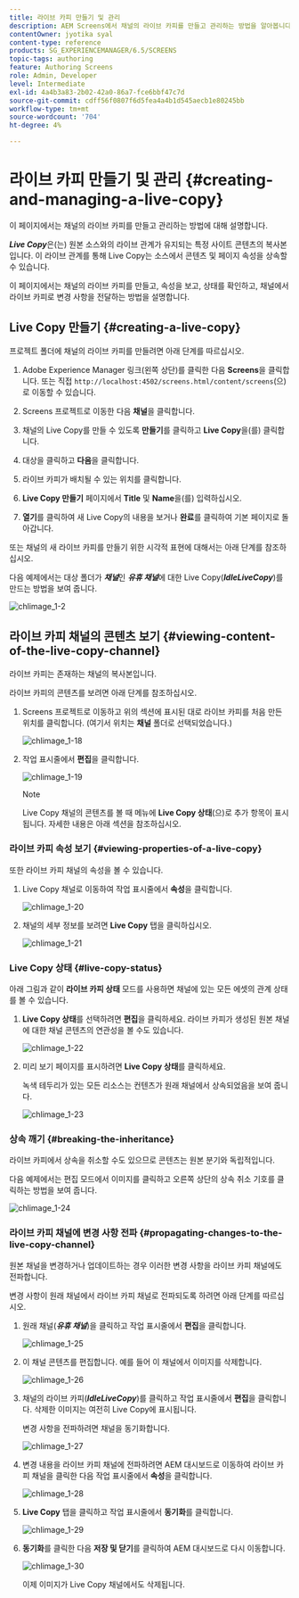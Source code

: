 ```yaml
---
title: 라이브 카피 만들기 및 관리
description: AEM Screens에서 채널의 라이브 카피를 만들고 관리하는 방법을 알아봅니다.
contentOwner: jyotika syal
content-type: reference
products: SG_EXPERIENCEMANAGER/6.5/SCREENS
topic-tags: authoring
feature: Authoring Screens
role: Admin, Developer
level: Intermediate
exl-id: 4a4b3a83-2b02-42a0-86a7-fce6bbf47c7d
source-git-commit: cdff56f0807f6d5fea4a4b1d545aecb1e80245bb
workflow-type: tm+mt
source-wordcount: '704'
ht-degree: 4%

---
```


# 라이브 카피 만들기 및 관리 {#creating-and-managing-a-live-copy}

이 페이지에서는 채널의 라이브 카피를 만들고 관리하는 방법에 대해 설명합니다.

***Live Copy***&#x200B;은(는) 원본 소스와의 라이브 관계가 유지되는 특정 사이트 콘텐츠의 복사본입니다. 이 라이브 관계를 통해 Live Copy는 소스에서 콘텐츠 및 페이지 속성을 상속할 수 있습니다.

이 페이지에서는 채널의 라이브 카피를 만들고, 속성을 보고, 상태를 확인하고, 채널에서 라이브 카피로 변경 사항을 전달하는 방법을 설명합니다.


## Live Copy 만들기 {#creating-a-live-copy}

프로젝트 폴더에 채널의 라이브 카피를 만들려면 아래 단계를 따르십시오.

1. Adobe Experience Manager 링크(왼쪽 상단)를 클릭한 다음 **Screens**&#x200B;을 클릭합니다. 또는 직접 `http://localhost:4502/screens.html/content/screens`(으)로 이동할 수 있습니다.

1. Screens 프로젝트로 이동한 다음 **채널**&#x200B;을 클릭합니다.
1. 채널의 Live Copy를 만들 수 있도록 **만들기**&#x200B;를 클릭하고 **Live Copy**&#x200B;을(를) 클릭합니다.
1. 대상을 클릭하고 **다음**&#x200B;을 클릭합니다.
1. 라이브 카피가 배치될 수 있는 위치를 클릭합니다.
1. **Live Copy 만들기** 페이지에서 **Title** 및 **Name**&#x200B;을(를) 입력하십시오.

1. **열기**&#x200B;를 클릭하여 새 Live Copy의 내용을 보거나 **완료**&#x200B;를 클릭하여 기본 페이지로 돌아갑니다.

또는 채널의 새 라이브 카피를 만들기 위한 시각적 표현에 대해서는 아래 단계를 참조하십시오.

다음 예제에서는 대상 폴더가 ***채널***&#x200B;인 ***유휴 채널***&#x200B;에 대한 Live Copy(***IdleLiveCopy***)를 만드는 방법을 보여 줍니다.

![chlimage_1-2](assets/chlimage_1-2.gif)

## 라이브 카피 채널의 콘텐츠 보기 {#viewing-content-of-the-live-copy-channel}

라이브 카피는 존재하는 채널의 복사본입니다.

라이브 카피의 콘텐츠를 보려면 아래 단계를 참조하십시오.

1. Screens 프로젝트로 이동하고 위의 섹션에 표시된 대로 라이브 카피를 처음 만든 위치를 클릭합니다. (여기서 위치는 **채널** 폴더로 선택되었습니다.)

   ![chlimage_1-18](assets/chlimage_1-18.png)

1. 작업 표시줄에서 **편집**&#x200B;을 클릭합니다.

   ![chlimage_1-19](assets/chlimage_1-19.png)

   >[!NOTE]
   >
   >Live Copy 채널의 콘텐츠를 볼 때 메뉴에 **Live Copy 상태**(으)로 추가 항목이 표시됩니다. 자세한 내용은 아래 섹션을 참조하십시오.

### 라이브 카피 속성 보기 {#viewing-properties-of-a-live-copy}

또한 라이브 카피 채널의 속성을 볼 수 있습니다.

1. Live Copy 채널로 이동하여 작업 표시줄에서 **속성**&#x200B;을 클릭합니다.

   ![chlimage_1-20](assets/chlimage_1-20.png)

1. 채널의 세부 정보를 보려면 **Live Copy** 탭을 클릭하십시오.

   ![chlimage_1-21](assets/chlimage_1-21.png)

### Live Copy 상태 {#live-copy-status}

아래 그림과 같이 **라이브 카피 상태** 모드를 사용하면 채널에 있는 모든 에셋의 관계 상태를 볼 수 있습니다.

1. **Live Copy 상태**&#x200B;를 선택하려면 **편집**&#x200B;을 클릭하세요. 라이브 카피가 생성된 원본 채널에 대한 채널 콘텐츠의 연관성을 볼 수도 있습니다.

   ![chlimage_1-22](assets/chlimage_1-22.png)

1. 미리 보기 페이지를 표시하려면 **Live Copy 상태**&#x200B;를 클릭하세요.

   녹색 테두리가 있는 모든 리소스는 컨텐츠가 원래 채널에서 상속되었음을 보여 줍니다.

   ![chlimage_1-23](assets/chlimage_1-23.png)

### 상속 깨기 {#breaking-the-inheritance}

라이브 카피에서 상속을 취소할 수도 있으므로 콘텐츠는 원본 분기와 독립적입니다.

다음 예제에서는 편집 모드에서 이미지를 클릭하고 오른쪽 상단의 상속 취소 기호를 클릭하는 방법을 보여 줍니다.

![chlimage_1-24](assets/chlimage_1-24.png)

### 라이브 카피 채널에 변경 사항 전파 {#propagating-changes-to-the-live-copy-channel}

원본 채널을 변경하거나 업데이트하는 경우 이러한 변경 사항을 라이브 카피 채널에도 전파합니다.

변경 사항이 원래 채널에서 라이브 카피 채널로 전파되도록 하려면 아래 단계를 따르십시오.

1. 원래 채널(***유휴 채널***)을 클릭하고 작업 표시줄에서 **편집**&#x200B;을 클릭합니다.

   ![chlimage_1-25](assets/chlimage_1-25.png)

1. 이 채널 콘텐츠를 편집합니다. 예를 들어 이 채널에서 이미지를 삭제합니다.

   ![chlimage_1-26](assets/chlimage_1-26.png)

1. 채널의 라이브 카피(***IdleLiveCopy***)를 클릭하고 작업 표시줄에서 **편집**&#x200B;을 클릭합니다. 삭제한 이미지는 여전히 Live Copy에 표시됩니다.

   변경 사항을 전파하려면 채널을 동기화합니다.

   ![chlimage_1-27](assets/chlimage_1-27.png)

1. 변경 내용을 라이브 카피 채널에 전파하려면 AEM 대시보드로 이동하여 라이브 카피 채널을 클릭한 다음 작업 표시줄에서 **속성**&#x200B;을 클릭합니다.

   ![chlimage_1-28](assets/chlimage_1-28.png)

1. **Live Copy** 탭을 클릭하고 작업 표시줄에서 **동기화**&#x200B;를 클릭합니다.

   ![chlimage_1-29](assets/chlimage_1-29.png)

1. **동기화**&#x200B;를 클릭한 다음 **저장 및 닫기**&#x200B;를 클릭하여 AEM 대시보드로 다시 이동합니다.

   ![chlimage_1-30](assets/chlimage_1-30.png)

   이제 이미지가 Live Copy 채널에서도 삭제됩니다.
